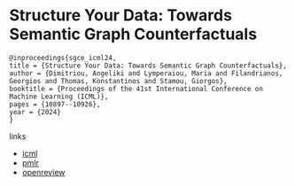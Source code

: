 # Structure Your Data: Towards Semantic Graph Counterfactuals

```
@inproceedings{sgce_icml24,
title = {Structure Your Data: Towards Semantic Graph Counterfactuals},
author = {Dimitriou, Angeliki and Lymperaiou, Maria and Filandrianos, Georgios and Thomas, Konstantinos and Stamou, Giorgos},
booktitle = {Proceedings of the 41st International Conference on Machine Learning (ICML)},
pages = {10897--10926},
year = {2024}
}
```

links
- [icml](https://icml.cc/Conferences/2024/Schedule?showEvent=34153)
- [pmlr](https://proceedings.mlr.press/v235/dimitriou24a.html)
- [openreview](https://openreview.net/forum?id=OenMwDPqWn)
